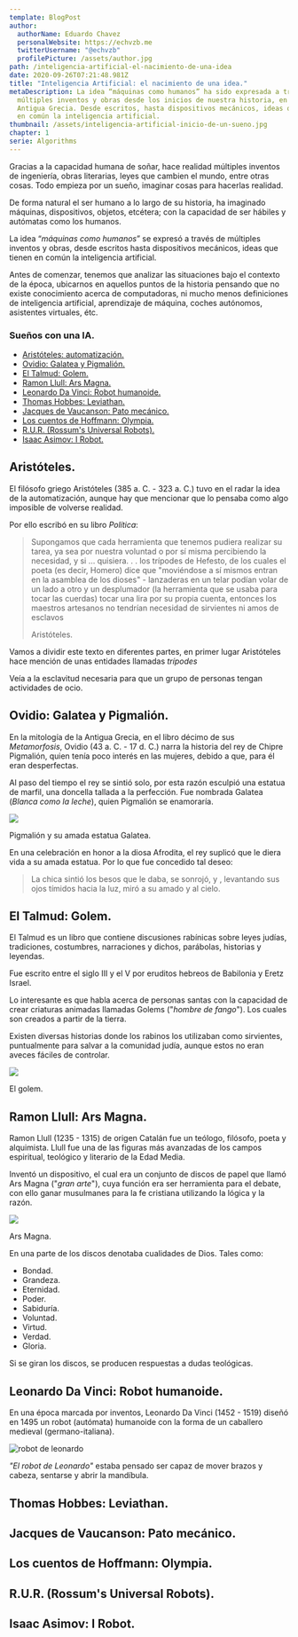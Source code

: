 ```yaml
---
template: BlogPost
author:
  authorName: Eduardo Chavez
  personalWebsite: https://echvzb.me
  twitterUsername: "@echvzb"
  profilePicture: /assets/author.jpg
path: /inteligencia-artificial-el-nacimiento-de-una-idea
date: 2020-09-26T07:21:48.981Z
title: "Inteligencia Artificial: el nacimiento de una idea."
metaDescription: La idea “máquinas como humanos” ha sido expresada a través de
  múltiples inventos y obras desde los inicios de nuestra historia, en la
  Antigua Grecia. Desde escritos, hasta dispositivos mecánicos, ideas que tienen
  en común la inteligencia artificial.
thumbnail: /assets/inteligencia-artificial-inicio-de-un-sueno.jpg
chapter: 1
serie: Algorithms
---
```

Gracias a la capacidad humana de soñar, hace realidad múltiples inventos de ingeniería, obras literarias, leyes que cambien el mundo, entre otras cosas. Todo empieza por un sueño, imaginar cosas para hacerlas realidad.

De forma natural el ser humano a lo largo de su historia, ha imaginado máquinas, dispositivos, objetos, etcétera; con la capacidad de ser hábiles y autómatas como los humanos.

La idea “*máquinas como humanos*” se expresó a través de múltiples inventos y obras, desde escritos hasta dispositivos mecánicos, ideas que tienen en común la inteligencia artificial.

Antes de comenzar, tenemos que analizar las situaciones bajo el contexto de la época, ubicarnos en aquellos puntos de la historia pensando que no existe conocimiento acerca de computadoras, ni mucho menos definiciones de inteligencia artificial, aprendizaje de máquina, coches autónomos, asistentes virtuales, étc.

### Sueños con una IA.

* [Aristóteles: automatización.](#aristoteles)
* [Ovidio: Galatea y Pigmalión.](#ovidio)
* [El Talmud: Golem.](#talmud)
* [Ramon Llull: Ars Magna.](#ramon)
* [Leonardo Da Vinci: Robot humanoide.](#da-vinci)
* [Thomas Hobbes: Leviathan.](#thomas)
* [Jacques de Vaucanson: Pato mecánico.](#jacques)
* [Los cuentos de Hoffmann: Olympia.](#hoffmann)
* [R.U.R. (Rossum's Universal Robots).](#rur)
* [Isaac Asimov: I Robot.](#asimov)

<div id="aristoteles"></div>

## Aristóteles.

El filósofo griego Aristóteles (385 a. C. - 323 a. C.) tuvo en el radar la idea de la automatización, aunque hay que mencionar que lo pensaba como algo imposible de volverse realidad.

Por ello escribó en su libro *Política*:

> Supongamos que cada herramienta que tenemos pudiera realizar su tarea, ya sea por nuestra voluntad o por sí misma percibiendo la necesidad, y si … quisiera. . . los trípodes de Hefesto, de los cuales el poeta (es decir, Homero) dice que "moviéndose a sí mismos entran en la asamblea de los dioses" - lanzaderas en un telar podían volar de un lado a otro y un desplumador (la herramienta que se usaba para tocar las cuerdas) tocar una lira por su propia cuenta, entonces los maestros artesanos no tendrían necesidad de sirvientes ni amos de esclavos
>
> Aristóteles.

Vamos a dividir este texto en diferentes partes, en primer lugar Aristóteles hace mención de unas entidades llamadas _trípodes_ 

Veía a la esclavitud necesaria para que un grupo de personas tengan actividades de ocio.

<div id="1"></div>

## Ovidio: Galatea y Pigmalión.

En la mitología de la Antigua Grecia, en el libro décimo de sus *Metamorfosis*, Ovidio (43 a. C. - 17 d. C.) narra la historia del rey de Chipre Pigmalión, quien tenía poco interés en las mujeres, debido a que, para él eran desperfectas.

Al paso del tiempo el rey se sintió solo, por esta razón esculpió una estatua de marfil, una doncella tallada a la perfección. Fue nombrada Galatea (*Blanca como la leche*), quien Pigmalión se enamoraría.

<div class='img-container'>

![](https://zonadeaprendizaje.com/wp-content/uploads/2020/09/566px-Pygmalion_and_Galatea_Gerome_back.jpg)
</div>
Pigmalión y su amada estatua Galatea.

En una celebración en honor a la diosa Afrodita, el rey suplicó que le diera vida a su amada estatua. Por lo que fue concedido tal deseo:

> La chica sintió los besos que le daba, se sonrojó, y , levantando sus ojos tímidos hacia la luz, miró a su amado y al cielo.

<div id="3"></div>

## El Talmud: Golem.

El Talmud es un libro que contiene discusiones rabínicas sobre leyes judías, tradiciones, costumbres, narraciones y dichos, parábolas, historias y leyendas.

Fue escrito entre el siglo III y el V por eruditos hebreos de Babilonia y Eretz Israel.

Lo interesante es que habla acerca de personas santas con la capacidad de crear criaturas animadas llamadas Golems ("*hombre de fango*"). Los cuales son creados a partir de la tierra.

Existen diversas historias donde los rabinos los utilizaban como sirvientes, puntualmente para salvar a la comunidad judía, aunque estos no eran aveces fáciles de controlar.

<div class='img-container'>

![](https://zonadeaprendizaje.com/wp-content/uploads/2020/09/golem_opt-1.jpg)
</div>
El golem.

<div id="4"></div>

## Ramon Llull: Ars Magna.

Ramon Llull (1235 - 1315) de origen Catalán fue un teólogo, filósofo, poeta y alquimista. Llull fue una de las figuras más avanzadas de los campos espiritual, teológico y literario de la Edad Media.

Inventó un dispositivo, el cual era un conjunto de discos de papel que llamó Ars Magna ("*gran arte*"), cuya función era ser herramienta para el debate, con ello ganar musulmanes para la fe cristiana utilizando la lógica y la razón.

<div class='img-container'>

![](https://zonadeaprendizaje.com/wp-content/uploads/2020/09/9e389de09fce6877a965de52a7e26780b94821cc_00.jpg)
</div>

Ars Magna.

En una parte de los discos denotaba cualidades de Dios. Tales como:

* Bondad.
* Grandeza.
* Eternidad.
* Poder.
* Sabiduría.
* Voluntad.
* Virtud.
* Verdad.
* Gloria.

Si se giran los discos, se producen respuestas a dudas teológicas.

<div id="5"></div>

## Leonardo Da Vinci: Robot humanoide.

En una época marcada por inventos, Leonardo Da Vinci (1452 - 1519) diseñó en 1495 un robot (autómata) humanoide con la forma de un caballero medieval (germano-italiana).

<div class='img-container'>

![robot de leonardo](https://upload.wikimedia.org/wikipedia/commons/thumb/4/45/Leonardo-Robot3.jpg/800px-Leonardo-Robot3.jpg)
</div>

_"El robot de Leonardo"_  estaba pensado ser capaz de mover brazos y cabeza, sentarse 
y abrir la mandíbula.

<div id="6"></div>

## Thomas Hobbes: Leviathan.



<div id="7"></div>

## Jacques de Vaucanson: Pato mecánico.



<div id="8"></div>

## Los cuentos de Hoffmann: Olympia.



<div id="9"></div>

## R.U.R. (Rossum's Universal Robots).



<div id="10"></div>

## Isaac Asimov: I Robot.